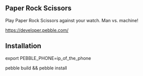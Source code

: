 
Paper Rock Scissors
------------------------------------------------------------------------------

 Play Paper Rock Scissors against your watch. Man vs. machine!
 
 https://developer.pebble.com/


Installation
------------------------------------------------------------------------------

 export PEBBLE_PHONE=ip_of_the_phone

 pebble build && pebble install